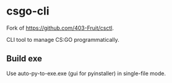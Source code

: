 # csgo-cli

Fork of https://github.com/403-Fruit/csctl.

CLI tool to manage CS:GO programmatically.

## Build exe

Use auto-py-to-exe.exe (gui for pyinstaller) in single-file mode.
